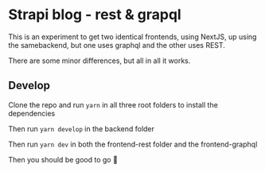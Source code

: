 # Strapi blog - rest & grapql

This is an experiment to get two identical frontends, using NextJS, up using the samebackend, but one uses graphql and the other uses REST.

There are some minor differences, but all in all it works.

## Develop

Clone the repo and run `yarn` in all three root folders to install the dependencies

Then run `yarn develop` in the backend folder

Then run `yarn dev` in both the frontend-rest folder and the frontend-graphql

Then you should be good to go 🚀